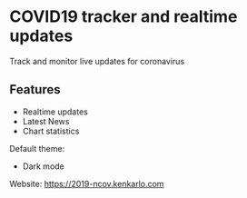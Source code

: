 # COVID19 tracker and realtime updates
Track and monitor live updates for coronavirus

## Features
* Realtime updates
* Latest News
* Chart statistics

Default theme: 
* Dark mode

Website: https://2019-ncov.kenkarlo.com
